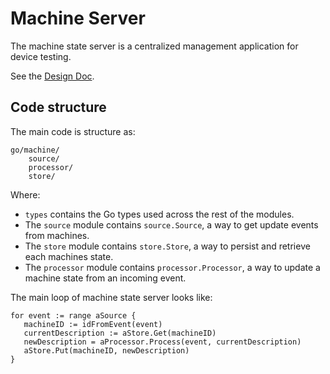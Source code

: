 # Machine Server

The machine state server is a centralized management application for device
testing.

See the [Design Doc](http://go/skolo-machine-state).

## Code structure

The main code is structure as:

    go/machine/
        source/
        processor/
        store/

Where:

- `types` contains the Go types used across the rest of the modules.
- The `source` module contains `source.Source`, a way to get update events from
  machines.
- The `store` module contains `store.Store`, a way to persist and
  retrieve each machines state.
- The `processor` module contains `processor.Processor`, a way to update a
  machine state from an incoming event.

The main loop of machine state server looks like:

    for event := range aSource {
       machineID := idFromEvent(event)
       currentDescription := aStore.Get(machineID)
       newDescription = aProcessor.Process(event, currentDescription)
       aStore.Put(machineID, newDescription)
    }
